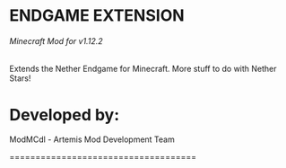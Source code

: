 # ENDGAME EXTENSION
###### Minecraft Mod for v1.12.2
Extends the Nether Endgame for Minecraft. More stuff to do with Nether Stars!

# Developed by:
ModMCdl - Artemis Mod Development Team

====================================
